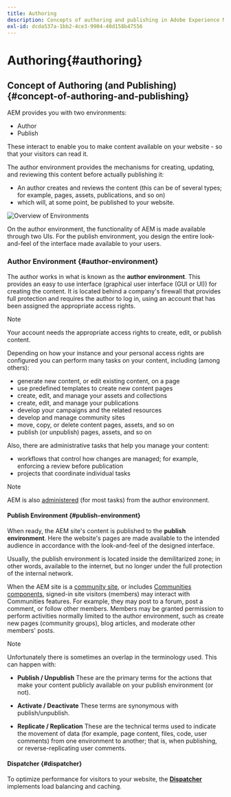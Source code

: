 ```yaml
---
title: Authoring
description: Concepts of authoring and publishing in Adobe Experience Manager 6.5.
exl-id: dcda537a-1bb2-4ce3-9904-40d158b47556
---
```

# Authoring{#authoring}

## Concept of Authoring (and Publishing) {#concept-of-authoring-and-publishing}

AEM provides you with two environments:

* Author
* Publish

These interact to enable you to make content available on your website - so that your visitors can read it.

The author environment provides the mechanisms for creating, updating, and reviewing this content before actually publishing it:

* An author creates and reviews the content (this can be of several types; for example, pages, assets, publications, and so on)
* which will, at some point, be published to your website.

![Overview of Environments](assets/chlimage_1-132.png)

On the author environment, the functionality of AEM is made available through two UIs. For the publish environment, you design the entire look-and-feel of the interface made available to your users.

### Author Environment {#author-environment}

The author works in what is known as the **author environment**. This provides an easy to use interface (graphical user interface (GUI or UI)) for creating the content. It is located behind a company's firewall that provides full protection and requires the author to log in, using an account that has been assigned the appropriate access rights.

>[!NOTE]
>
>Your account needs the appropriate access rights to create, edit, or publish content.

Depending on how your instance and your personal access rights are configured you can perform many tasks on your content, including (among others):

* generate new content, or edit existing content, on a page
* use predefined templates to create new content pages
* create, edit, and manage your assets and collections
* create, edit, and manage your publications
* develop your campaigns and the related resources
* develop and manage community sites
* move, copy, or delete content pages, assets, and so on
* publish (or unpublish) pages, assets, and so on

Also, there are administrative tasks that help you manage your content:

* workflows that control how changes are managed; for example, enforcing a review before publication
* projects that coordinate individual tasks

>[!NOTE]
>
>AEM is also [administered](/help/sites-administering/home.md) (for most tasks) from the author environment.

#### Publish Environment {#publish-environment}

When ready, the AEM site's content is published to the **publish environment**. Here the website's pages are made available to the intended audience in accordance with the look-and-feel of the designed interface.

Usually, the publish environment is located inside the demilitarized zone; in other words, available to the internet, but no longer under the full protection of the internal network.

When the AEM site is a [community site](/help/communities/overview.md), or includes [Communities components](/help/communities/author-communities.md), signed-in site visitors (members) may interact with Communities features. For example, they may post to a forum, post a comment, or follow other members. Members may be granted permission to perform activities normally limited to the author environment, such as create new pages (community groups), blog articles, and moderate other members' posts.

>[!NOTE]
>
>Unfortunately there is sometimes an overlap in the terminology used. This can happen with:
>
>* **Publish / Unpublish**
>  These are the primary terms for the actions that make your content publicly available on your publish environment (or not).
>
>* **Activate / Deactivate**
>  These terms are synonymous with publish/unpublish.
>
>* **Replicate / Replication**
>  These are the technical terms used to indicate the movement of data (for example, page content, files, code, user comments) from one environment to another; that is, when publishing, or reverse-replicating user comments.
>

#### Dispatcher {#dispatcher}

To optimize performance for visitors to your website, the **[Dispatcher](https://experienceleague.adobe.com/docs/experience-manager-dispatcher/using/dispatcher.html)** implements load balancing and caching.
